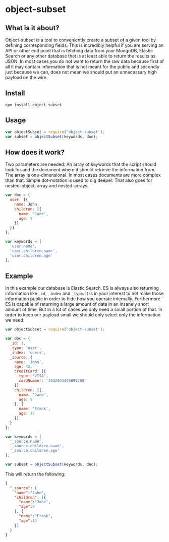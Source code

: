 # object-subset

## What is it about?

Object-subset is a tool to conveniently create a subset of a given tool by defining corresponding fields. This is incredibly helpful if you are serving an API or other end point that is fetching data from your MongoDB, Elastic Search or any other database that is at least able to return the results as JSON. In most cases you do not want to return the raw data because first of all it may contain information that is not meant for the public and secondly just because we can, does not mean we should put an unnecessary high payload on the wire.

## Install

```
npm install object-subset
```

## Usage

```javascript
var objectSubset = require('object-subset');
var subset = objectSubset(keywords, doc);
```

## How does it work?

Two parameters are needed: An array of keywords that the script should look for and the document where it should retrieve the information from. The array is one-dimensional. In most cases documents are more complex than that. Simple dot-notation is used to dig deeper. That also goes for nested-object, array and nested-arrays:

```javascript
var doc = {
  user: [{
    name: John,
    children: [{
      name: 'Jane',
      age: 9
    }]
  }]
};

var keywords = [
  'user.name',
  'user.children.name',
  'user.children.age'
];
```

## Example

In this example our database is Elastic Search. ES is always also returning information like `_id`, `_index` and `_type`. It is in your interest to not make those information public in order to hide how you operate internally. Furthermore ES is capable of returning a large amount of data in an insanely short amount of time. But in a lot of cases we only need a small portion of that. In order to keep our payload small we should only select only the information we need.

```javascript
var objectSubset = require('object-subset');

var doc = {
  _id: 1,
  _type: 'user',
  _index: 'users',
  _source: {
    name: 'John',
    age: 42,
    creditCard: [{
      type: 'VISA',
      cardNumber: '4532043405899708'
    }],
    children: [{
      name: 'Jane',
      age: 9
    }, {
      name: 'Frank',
      age: 13
    }]
  }
};

var keywords = [
  '_source.name',
  '_source.children.name',
  '_source.children.age'
];

var subset = objectSubset(keywords, doc);
```

This will return the following:

```json
{
  "_source": {
    "name":"John",
    "children": [{
      "name":"Jane",
      "age":9
    }, {
      "name":"Frank",
      "age":13
    }]
  }
}
```
